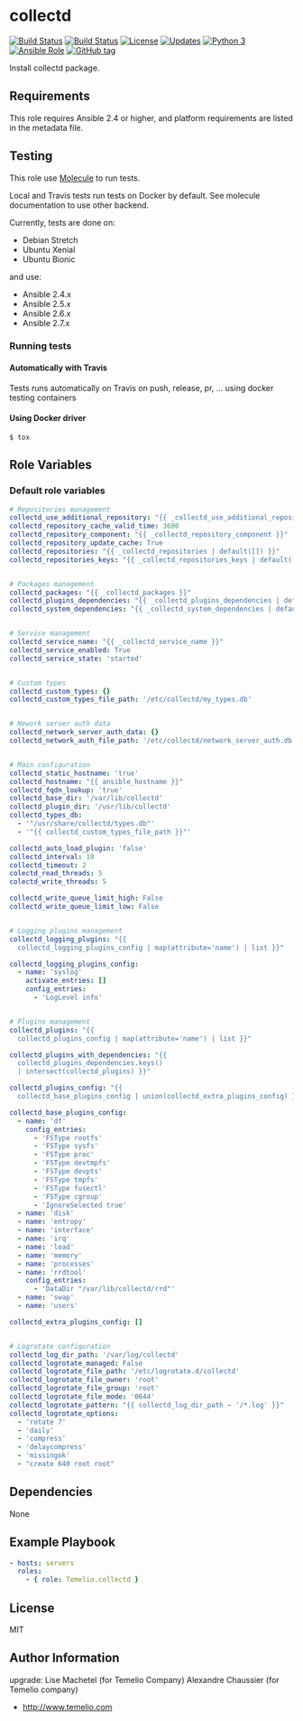# collectd

[![Build Status](https://img.shields.io/travis/Temelio/ansible-role-collectd/master.svg?label=travis_master)](https://travis-ci.org/Temelio/ansible-role-collectd)
[![Build Status](https://img.shields.io/travis/Temelio/ansible-role-collectd/develop.svg?label=travis_develop)](https://travis-ci.org/Temelio/ansible-role-collectd)
[![License](https://img.shields.io/badge/license-MIT%20License-brightgreen.svg)](https://opensource.org/licenses/MIT)
[![Updates](https://pyup.io/repos/github/Temelio/ansible-role-collectd/shield.svg)](https://pyup.io/repos/github/Temelio/ansible-role-collectd/)
[![Python 3](https://pyup.io/repos/github/Temelio/ansible-role-collectd/python-3-shield.svg)](https://pyup.io/repos/github/Temelio/ansible-role-collectd/)
[![Ansible Role](https://img.shields.io/ansible/role/11378.svg)](https://galaxy.ansible.com/Temelio/collectd/)
[![GitHub tag](https://img.shields.io/github/tag/temelio/ansible-role-collectd.svg)](https://github.com/Temelio/ansible-role-collectd/tags)

Install collectd package.

## Requirements

This role requires Ansible 2.4 or higher,
and platform requirements are listed in the metadata file.

## Testing

This role use [Molecule](https://github.com/metacloud/molecule/) to run tests.

Local and Travis tests run tests on Docker by default.
See molecule documentation to use other backend.

Currently, tests are done on:
- Debian Stretch
- Ubuntu Xenial
- Ubuntu Bionic

and use:
- Ansible 2.4.x
- Ansible 2.5.x
- Ansible 2.6.x
- Ansible 2.7.x

### Running tests

#### Automatically with Travis

Tests runs automatically on Travis on push, release, pr, ... using docker testing containers


#### Using Docker driver

```
$ tox
```

## Role Variables

### Default role variables

``` yaml
# Repositories management
collectd_use_additional_repository: "{{ _collectd_use_additional_repository }}"
collectd_repository_cache_valid_time: 3600
collectd_repository_component: "{{ _collectd_repository_component }}"
collectd_repository_update_cache: True
collectd_repositories: "{{ _collectd_repositories | default([]) }}"
collectd_repositories_keys: "{{ _collectd_repositories_keys | default([]) }}"


# Packages management
collectd_packages: "{{ _collectd_packages }}"
collectd_plugins_dependencies: "{{ _collectd_plugins_dependencies | default([]) }}"
collectd_system_dependencies: "{{ _collectd_system_dependencies | default([]) }}"


# Service management
collectd_service_name: "{{ _collectd_service_name }}"
collectd_service_enabled: True
collectd_service_state: 'started'


# Custom types
collectd_custom_types: {}
collectd_custom_types_file_path: '/etc/collectd/my_types.db'


# Nework server auth data
collectd_network_server_auth_data: {}
collectd_network_auth_file_path: '/etc/collectd/network_server_auth.db'


# Main configuration
collectd_static_hostname: 'true'
collectd_hostname: "{{ ansible_hostname }}"
collectd_fqdn_lookup: 'true'
collectd_base_dir: '/var/lib/collectd'
collectd_plugin_dir: '/usr/lib/collectd'
collectd_types_db:
  - '"/usr/share/collectd/types.db"'
  - '"{{ collectd_custom_types_file_path }}"'

collectd_auto_load_plugin: 'false'
collectd_interval: 10
collectd_timeout: 2
colectd_read_threads: 5
colectd_write_threads: 5

collectd_write_queue_limit_high: False
collectd_write_queue_limit_low: False


# Logging plugins management
collectd_logging_plugins: "{{
  collectd_logging_plugins_config | map(attribute='name') | list }}"

collectd_logging_plugins_config:
  - name: 'syslog'
    activate_entries: []
    config_entries:
      - 'LogLevel info'


# Plugins management
collectd_plugins: "{{
  collectd_plugins_config | map(attribute='name') | list }}"

collectd_plugins_with_dependencies: "{{
  collectd_plugins_dependencies.keys()
  | intersect(collectd_plugins) }}"

collectd_plugins_config: "{{
  collectd_base_plugins_config | union(collectd_extra_plugins_config) }}"

collectd_base_plugins_config:
  - name: 'df'
    config_entries:
      - 'FSType rootfs'
      - 'FSType sysfs'
      - 'FSType proc'
      - 'FSType devtmpfs'
      - 'FSType devpts'
      - 'FSType tmpfs'
      - 'FSType fusectl'
      - 'FSType cgroup'
      - 'IgnoreSelected true'
  - name: 'disk'
  - name: 'entropy'
  - name: 'interface'
  - name: 'irq'
  - name: 'load'
  - name: 'memory'
  - name: 'processes'
  - name: 'rrdtool'
    config_entries:
      - 'DataDir "/var/lib/collectd/rrd"'
  - name: 'swap'
  - name: 'users'

collectd_extra_plugins_config: []


# Logrotate configuration
collectd_log_dir_path: '/var/log/collectd'
collectd_logrotate_managed: False
collectd_logrotate_file_path: '/etc/logrotate.d/collectd'
collectd_logrotate_file_owner: 'root'
collectd_logrotate_file_group: 'root'
collectd_logrotate_file_mode: '0644'
collectd_logrotate_pattern: "{{ collectd_log_dir_path ~ '/*.log' }}"
collectd_logrotate_options:
  - 'rotate 7'
  - 'daily'
  - 'compress'
  - 'delaycompress'
  - 'missingok'
  - "create 640 root root"
```

## Dependencies

None

## Example Playbook

``` yaml
- hosts: servers
  roles:
    - { role: Temelio.collectd }
```

## License

MIT

## Author Information

upgrade: Lise Machetel (for Temelio Company)
Alexandre Chaussier (for Temelio company)
- http://www.temelio.com
